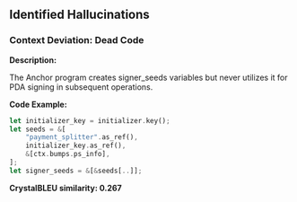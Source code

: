 ## Identified Hallucinations

### Context Deviation: Dead Code
**Description:** 

The Anchor program creates signer_seeds variables but never utilizes it for PDA signing in subsequent operations.

**Code Example:**
```rust
let initializer_key = initializer.key();
let seeds = &[
    "payment_splitter".as_ref(),
    initializer_key.as_ref(),
    &[ctx.bumps.ps_info],
];
let signer_seeds = &[&seeds[..]];
```

**CrystalBLEU similarity: 0.267** 
